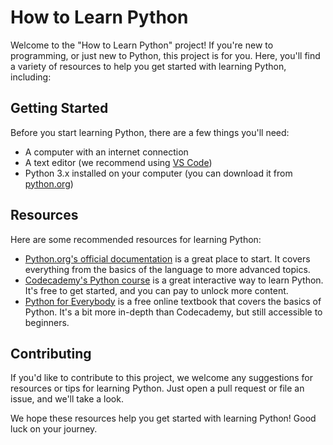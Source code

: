 <h1>How to Learn Python</h1>

<p>Welcome to the "How to Learn Python" project! If you're new to programming, or just new to Python, this project is for you. Here, you'll find a variety of resources to help you get started with learning Python, including:</p>

<h2>Getting Started</h2>

<p>Before you start learning Python, there are a few things you'll need:</p>

<ul>
  <li>A computer with an internet connection</li>
  <li>A text editor (we recommend using <a href="https://code.visualstudio.com/">VS Code</a>)</li>
  <li>Python 3.x installed on your computer (you can download it from <a href="https://www.python.org/downloads/">python.org</a>)</li>
</ul>

<h2>Resources</h2>

<p>Here are some recommended resources for learning Python:</p>

<ul>
  <li><a href="https://docs.python.org/3/">Python.org's official documentation</a> is a great place to start. It covers everything from the basics of the language to more advanced topics.</li>
  <li><a href="https://www.codecademy.com/learn/learn-python">Codecademy's Python course</a> is a great interactive way to learn Python. It's free to get started, and you can pay to unlock more content.</li>
  <li><a href="https://www.py4e.com/">Python for Everybody</a> is a free online textbook that covers the basics of Python. It's a bit more in-depth than Codecademy, but still accessible to beginners.</li>
</ul>

<h2>Contributing</h2>

<p>If you'd like to contribute to this project, we welcome any suggestions for resources or tips for learning Python. Just open a pull request or file an issue, and we'll take a look.</p>

<p>We hope these resources help you get started with learning Python! Good luck on your journey.</p>
